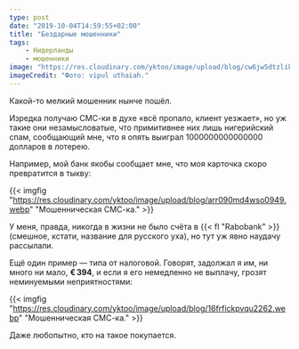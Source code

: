 ```yaml
---
type: post
date: "2019-10-04T14:59:55+02:00"
title: "Бездарные мошенники"
tags:
    - Нидерланды
    - мошенники
image: "https://res.cloudinary.com/yktoo/image/upload/blog/cw6jw5dtzlik2835.webp"
imageCredit: "Фото: vipul uthaiah."
---
```


Какой-то мелкий мошенник нынче пошёл.

Изредка получаю СМС-ки в духе «всё пропало, клиент уезжает», но уж такие они незамысловатые, что примитивнее них лишь нигерийский спам, сообщающий мне, что я опять выиграл 1000000000000000 долларов в лотерею.

<!--more-->

Например, мой банк якобы сообщает мне, что моя карточка скоро превратится в тыкву:

{{< imgfig "https://res.cloudinary.com/yktoo/image/upload/blog/arr090md4wso0949.webp" "Мошенническая СМС-ка." >}}

У меня, правда, никогда в жизни не было счёта в {{< fl "Rabobank" >}} (смешное, кстати, название для русского уха), но тут уж явно наудачу рассылали.

Ещё один пример — типа от налоговой. Говорят, задолжал я им, ни много ни мало, **€ 394**, и если я его немедленно не выплачу, грозят неминуемыми неприятностями:

{{< imgfig "https://res.cloudinary.com/yktoo/image/upload/blog/16frfickpvqu2262.webp" "Мошенническая СМС-ка." >}}

Даже любопытно, кто на такое покупается.